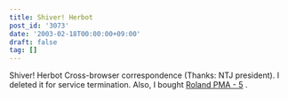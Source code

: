 ```yaml
---
title: Shiver! Herbot
post_id: '3073'
date: '2003-02-18T00:00:00+09:00'
draft: false
tag: []
---
```


Shiver! Herbot Cross-browser correspondence (Thanks: NTJ president). I deleted it for service termination. Also, I bought [Roland PMA - 5](/pma-5) .